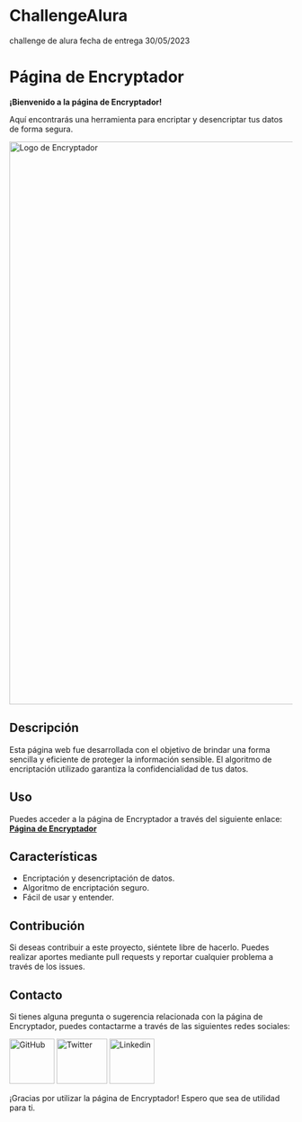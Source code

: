 # ChallengeAlura
 challenge de alura fecha de entrega 30/05/2023
# Página de Encryptador

**¡Bienvenido a la página de Encryptador!**

Aquí encontrarás una herramienta para encriptar y desencriptar tus datos de forma segura.

<img src="https://www.aluracursos.com/assets/img/challenges/share-images/oracle.1647533644.png" alt="Logo de Encryptador" width="1000px" />

## Descripción

Esta página web fue desarrollada con el objetivo de brindar una forma sencilla y eficiente de proteger la información sensible. El algoritmo de encriptación utilizado garantiza la confidencialidad de tus datos.

## Uso

Puedes acceder a la página de Encryptador a través del siguiente enlace: <a href="https://zuack55.github.io/ChallengeAlura/" target="_blank">**Página de Encryptador**</a>

## Características

- Encriptación y desencriptación de datos.
- Algoritmo de encriptación seguro.
- Fácil de usar y entender.

## Contribución

Si deseas contribuir a este proyecto, siéntete libre de hacerlo. Puedes realizar aportes mediante pull requests y reportar cualquier problema a través de los issues.

## Contacto

Si tienes alguna pregunta o sugerencia relacionada con la página de Encryptador, puedes contactarme a través de las siguientes redes sociales:

[<img src="https://cdn.icon-icons.com/icons2/2429/PNG/512/github_logo_icon_147285.png" alt="GitHub" style="width:80px; height:80px;">](https://github.com/Zuack55)
[<img src="https://logodownload.org/wp-content/uploads/2014/09/twitter-logo-4.png" alt="Twitter" style="width:90px; height:80px;">](https://twitter.com/RodrigoDev_)
[<img src="https://cdn-icons-png.flaticon.com/512/174/174857.png" alt="Linkedin" style="width:80px; height:80px;">](https://www.linkedin.com/in/rodrigoapa/)

¡Gracias por utilizar la página de Encryptador! Espero que sea de utilidad para ti.


